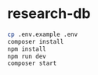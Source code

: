 # research-db

```bash
cp .env.example .env
composer install
npm install
npm run dev
composer start
```
